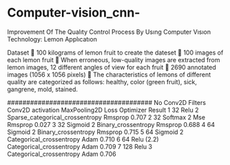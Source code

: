 # Computer-vision_cnn-
Improvement Of The Qualıty Control Process By Usıng Computer Vısıon Technology: Lemon Applıcatıon


Dataset
 100 kilograms of lemon fruit to create the dateset
 100 images of each lemon fruit
 When erroneous, low-quality images are extracted from lemon images, 12 different angles of view for each fruit
 2690 annotated images (1056 x 1056 pixels)
 The characteristics of lemons of different quality are categorized as follows: healthy, color (green fruit), sick, gangrene, mold, stained.


######################################
No	Conv2D   Filters	Conv2D activation	MaxPooling2D	Loss	Optimizer	Result
1	32	Relu	  2	     Sparse_categorical_crossentropy	Rmsprop	0.707
2	32	Softmax	2    	 Mse	Rmsprop	0.027
3	32	Sigmoid	2	     Binary_crossentropy	Rmsprop    	0.688
4	64	Sigmoid	2    	 Binary_crossentropy	Rmsprop   	0.715
5	64	Sigmoid	2	     Categorical_crossentropy	Adam	  0.710
6	64	Relu	(2.2)	   Categorical_crossentropy	Adam	  0.709
7	128	Relu	 3	     Categorical_crossentropy	Adam	  0.706
